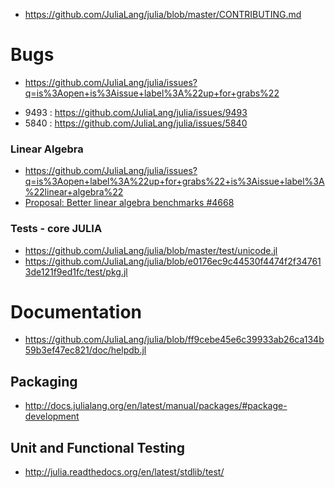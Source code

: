 * https://github.com/JuliaLang/julia/blob/master/CONTRIBUTING.md

# Bugs
* https://github.com/JuliaLang/julia/issues?q=is%3Aopen+is%3Aissue+label%3A%22up+for+grabs%22
- 9493 : https://github.com/JuliaLang/julia/issues/9493
- 5840 : https://github.com/JuliaLang/julia/issues/5840

### Linear Algebra 
- https://github.com/JuliaLang/julia/issues?q=is%3Aopen+label%3A%22up+for+grabs%22+is%3Aissue+label%3A%22linear+algebra%22
- [Proposal: Better linear algebra benchmarks #4668](https://github.com/JuliaLang/julia/issues/4668)

### Tests - core JULIA
* https://github.com/JuliaLang/julia/blob/master/test/unicode.jl
* https://github.com/JuliaLang/julia/blob/e0176ec9c44530f4474f2f347613de121f9ed1fc/test/pkg.jl




# Documentation
* https://github.com/JuliaLang/julia/blob/ff9cebe45e6c39933ab26ca134b59b3ef47ec821/doc/helpdb.jl

## Packaging
- http://docs.julialang.org/en/latest/manual/packages/#package-development

## Unit and Functional Testing
* http://julia.readthedocs.org/en/latest/stdlib/test/
    
    
    
